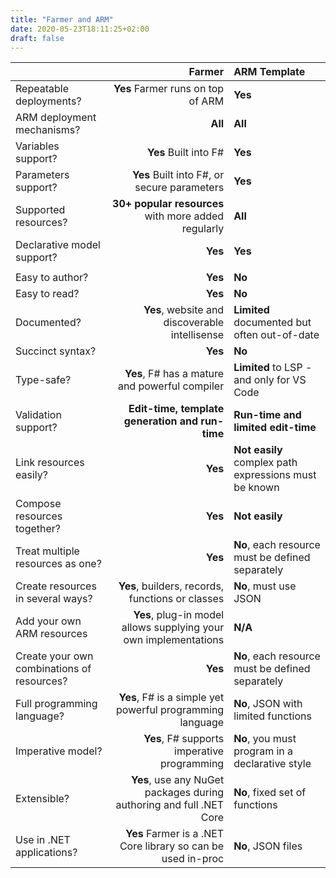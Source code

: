 ```yaml
---
title: "Farmer and ARM"
date: 2020-05-23T18:11:25+02:00
draft: false
---
```


| | Farmer | ARM Template |
|-|-:|:-|
| Repeatable deployments? | **Yes** Farmer runs on top of ARM | **Yes** |
| ARM deployment mechanisms? | **All** | **All** |
| Variables support? | **Yes** Built into F# | **Yes** |
| Parameters support? | **Yes** Built into F#, or secure parameters | **Yes** |
| Supported resources? | **30+ popular resources** with more added regularly | **All** |
| Declarative model support? | **Yes** | **Yes** |
|||
| Easy to author? | **Yes** | **No** |
| Easy to read? | **Yes** | **No** |
| Documented? | **Yes**, website and discoverable intellisense | **Limited** documented but often out-of-date |
| Succinct syntax? | **Yes** | **No** |
| Type-safe? | **Yes**, F# has a mature and powerful compiler | **Limited** to LSP - and only for VS Code |
| Validation support? | **Edit-time, template generation and run-time** | **Run-time and limited edit-time** |
| Link resources easily? | **Yes** | **Not easily** complex path expressions must be known |
| Compose resources together? | **Yes** | **Not easily** |
| Treat multiple resources as one? | **Yes** | **No**, each resource must be defined separately |
| Create resources in several ways? | **Yes**, builders, records, functions or classes | **No**, must use JSON |
| Add your own ARM resources | **Yes**, plug-in model allows supplying your own implementations | **N/A**
| Create your own combinations of resources? | **Yes** | **No**, each resource must be defined separately |
| Full programming language? | **Yes**, F# is a simple yet powerful programming language | **No**, JSON with limited functions |
| Imperative model? | **Yes**, F# supports imperative programming | **No**, you must program in a declarative style |
| Extensible? | **Yes**, use any NuGet packages during authoring and full .NET Core | **No**, fixed set of functions |
| Use in .NET applications? | **Yes** Farmer is a .NET Core library so can be used in-proc | **No**, JSON files |